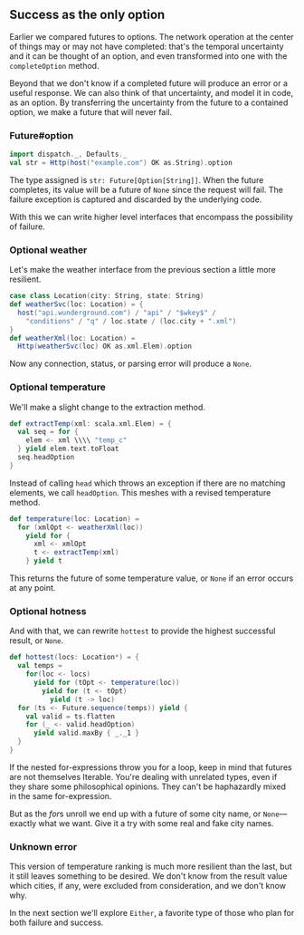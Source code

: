 Success as the only option
--------------------------

Earlier we compared futures to options. The network operation at the
center of things may or may not have completed: that's the temporal
uncertainty and it can be thought of an option, and even transformed
into one with the `completeOption` method.

Beyond that we don't know if a completed future will produce an error
or a useful response. We can also think of that uncertainty, and model
it in code, as an option. By transferring the uncertainty from the
future to a contained option, we make a future that will never fail.

### Future#option

```scala
import dispatch._, Defaults._
val str = Http(host("example.com") OK as.String).option
```

The type assigned is `str: Future[Option[String]]`. When the future
completes, its value will be a future of `None` since the request
will fail. The failure exception is captured and discarded by the
underlying code.

With this we can write higher level interfaces that encompass the
possibility of failure.

### Optional weather

Let's make the weather interface from the previous section a little
more resilient.

```scala
case class Location(city: String, state: String)
def weatherSvc(loc: Location) = {
  host("api.wunderground.com") / "api" / "$wkey$" / 
    "conditions" / "q" / loc.state / (loc.city + ".xml")
}
def weatherXml(loc: Location) =
  Http(weatherSvc(loc) OK as.xml.Elem).option
```

Now any connection, status, or parsing error will produce a `None`.

### Optional temperature

We'll make a slight change to the extraction method.

```scala
def extractTemp(xml: scala.xml.Elem) = {
  val seq = for {
    elem <- xml \\\\ "temp_c"
  } yield elem.text.toFloat
  seq.headOption
}
```

Instead of calling `head` which throws an exception if there are no
matching elements, we call `headOption`. This meshes with a revised
temperature method.

```scala
def temperature(loc: Location) =
  for (xmlOpt <- weatherXml(loc))
    yield for {
      xml <- xmlOpt
      t <- extractTemp(xml)
    } yield t
```

This returns the future of some temperature value, or `None` if an
error occurs at any point.

### Optional hotness

And with that, we can rewrite `hottest` to provide the highest
successful result, or `None`.

```scala
def hottest(locs: Location*) = {
  val temps =
    for(loc <- locs)
      yield for (tOpt <- temperature(loc))
        yield for (t <- tOpt)
          yield (t -> loc)
  for (ts <- Future.sequence(temps)) yield {
    val valid = ts.flatten
    for (_ <- valid.headOption)
      yield valid.maxBy { _._1 }
  }
}
```

If the nested for-expressions throw you for a loop, keep in mind that
futures are not themselves Iterable. You're dealing with unrelated
types, even if they share some philosophical opinions. They can't be
haphazardly mixed in the same for-expression.

But as the *for*s unroll we end up with a future of some city name,
or `None`—exactly what we want. Give it a try with some real and fake
city names.

### Unknown error

This version of temperature ranking is much more resilient than the
last, but it still leaves something to be desired. We don't know from
the result value which cities, if any, were excluded from
consideration, and we don't know why.

In the next section we'll explore `Either`, a favorite type of those
who plan for both failure and success.
